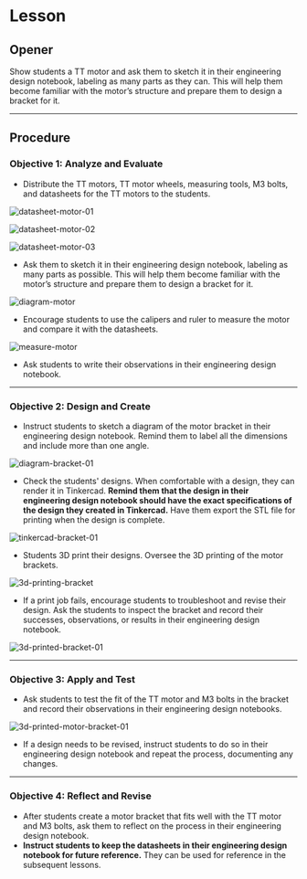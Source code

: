 # Lesson

## Opener

Show students a TT motor and ask them to sketch it in their engineering design notebook, labeling as many parts as they can. This will help them become familiar with the motor’s structure and prepare them to design a bracket for it.

---

## Procedure

### **Objective 1: Analyze and Evaluate**

- Distribute the TT motors, TT motor wheels, measuring tools, M3 bolts, and datasheets for the TT motors to the students.

![datasheet-motor-01](assets/datasheet-motor-01.jpg)

![datasheet-motor-02](assets/datasheet-motor-02.jpg)

![datasheet-motor-03](assets/datasheet-motor-03.jpg)

- Ask them to sketch it in their engineering design notebook, labeling as many parts as possible. This will help them become familiar with the motor’s structure and prepare them to design a bracket for it.

![diagram-motor](assets/diagram-motor.jpg)

- Encourage students to use the calipers and ruler to measure the motor and compare it with the datasheets.

![measure-motor](assets/measure-motor.png)

- Ask students to write their observations in their engineering design notebook.

---

### **Objective 2: Design and Create**

- Instruct students to sketch a diagram of the motor bracket in their engineering design notebook. Remind them to label all the dimensions and include more than one angle.

![diagram-bracket-01](assets/diagram-bracket-01.jpg)

- Check the students' designs. When comfortable with a design, they can render it in Tinkercad. **Remind them that the design in their engineering design notebook should have the exact specifications of the design they created in Tinkercad.** Have them export the STL file for printing when the design is complete. 

![tinkercad-bracket-01](assets/tinkercad-bracket-01.jpg)

- Students 3D print their designs. Oversee the 3D printing of the motor brackets. 

![3d-printing-bracket](https://i.imgur.com/VuvqBtw.gif)

- If a print job fails, encourage students to troubleshoot and revise their design. Ask the students to inspect the bracket and record their successes, observations, or results in their engineering design notebook.

![3d-printed-bracket-01](assets/3d-printed-bracket-01.png)

---

### **Objective 3: Apply and Test**

- Ask students to test the fit of the TT motor and M3 bolts in the bracket and record their observations in their engineering design notebooks.

![3d-printed-motor-bracket-01](assets/3d-printed-motor-bracket-01.png)

- If a design needs to be revised, instruct students to do so in their engineering design notebook and repeat the process, documenting any changes.

---

### **Objective 4: Reflect and Revise**

- After students create a motor bracket that fits well with the TT motor and M3 bolts, ask them to reflect on the process in their engineering design notebook.
- **Instruct students to keep the datasheets in their engineering design notebook for future reference.** They can be used for reference in the subsequent lessons.
